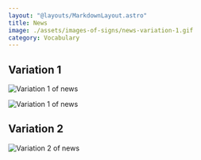 ```yaml
---
layout: "@layouts/MarkdownLayout.astro"
title: News
image: ./assets/images-of-signs/news-variation-1.gif
category: Vocabulary
---
```


## Variation 1

![Variation 1 of news](@signs/news-variation-1.gif)

![Variation 1 of news](@signs/news-variation-1-sgsl-sign-bank.gif)

## Variation 2

![Variation 2 of news](@signs/news-variation-2.gif)
